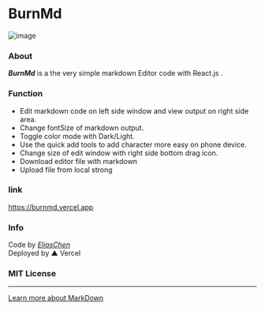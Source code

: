 # BurnMd

![image](https://user-images.githubusercontent.com/76611085/188312925-ba71020d-2cbb-4acd-9ec6-6c7fccdf8206.png)

### About
***BurnMd***  is a the very simple markdown Editor code with React.js .

### Function
- Edit markdown code on left side window and view output on right side area.
- Change fontSize of markdown output.
- Toggle color mode with Dark/Light.
- Use the quick add tools to add character more easy on phone device.
- Change size of edit window with right side bottom drag icon.
- Download editor file with markdown
- Upload file from local strong

### link
https://burnmd.vercel.app

### Info
Code by [*EliasChen*](https://eliaschenabout.vercel.app)\
Deployed by ▲ Vercel

### MIT License
---

[Learn more about MarkDown](https://daringfireball.net/projects/markdown/)
